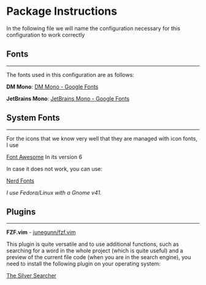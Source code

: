 # Package Instructions

In the following file we will name the configuration necessary for this
configuration to work correctly

## Fonts

---

The fonts used in this configuration are as follows:

**DM Mono**:
[DM Mono - Google Fonts](https://fonts.google.com/specimen/DM+Mono?query=dm+mono)

**JetBrains Mono**:
[JetBrains Mono - Google Fonts](https://fonts.google.com/specimen/JetBrains+Mono?query=jet)

## System Fonts

---

For the icons that we know very well that they are managed with icon fonts, I
use

[Font Awesome](https://fontawesome.com/download) In its version 6

In case it does not work, you can use:

[Nerd Fonts](https://www.nerdfonts.com)

_I use Fedora/Linux with a Gnome v41._

## Plugins

---

**FZF.vim** - [junegunn/fzf.vim](https://github.com/junegunn/fzf.vim)

This plugin is quite versatile and to use additional functions, such as
searching for a word in the whole project (which is quite useful) and a preview
of the current file code (when you are in the search engine), you need to
install the following plugin on your operating system:

[The Silver Searcher](https://github.com/ggreer/the_silver_searcher)
